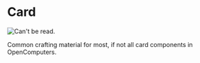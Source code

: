 # Card

![Can't be read.](oredict:oc:card)

Common crafting material for most, if not all card components in OpenComputers.
